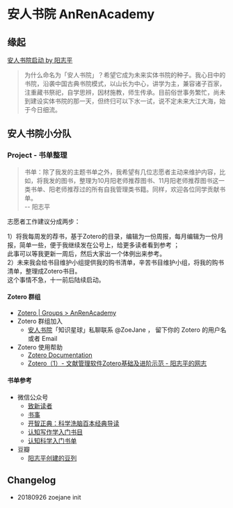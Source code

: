 # 安人书院 AnRenAcademy 

## 缘起

[安人书院启动 by 阳志平](https://mp.weixin.qq.com/s?__biz=MzA3MzM0MjUyMQ==&mid=2652150345&idx=1&sn=a316f8b067d33b4f6d46a75cf0e6d095&chksm=84f0b11fb38738097eb6d7aa755c904d7fa462bb2ac20ce67fa883d298449d32b23318ee3afe&mpshare=1&scene=1&srcid=0924HT6NgeZlkDrEsGm3yQv8#rd)

> 为什么命名为「安人书院」？希望它成为未来实体书院的种子。我心目中的书院，沿袭中国古典书院模式，以山长为中心，讲学为主，兼容诸子百家，注重藏书祭祀，自学思辨，因材施教，师生传承。目前俗世事务繁忙，尚未到建设实体书院的那一天，但终归可以下水一试，说不定未来大江大海，始于今日细流。

## 安人书院小分队

###  Project - 书单整理

> 书单：除了我发的主题书单之外，我希望有几位志愿者主动来维护内容，比如，将我发的图书，整理为10月阳老师推荐图书、11月阳老师推荐图书这一类书单、阳老师推荐过的所有自我管理类书籍。同样，欢迎各位同学贡献书单。  
> -- 阳志平 

志愿者工作建议分成两步：  

1）将我每周发的荐书，基于Zotero的目录，编辑为一份周报，每月编辑为一份月报，简单一些，便于我继续发在公号上，给更多读者看到参考 ；  
此事可以等我更新一周后，然后大家出一个体例出来参考。  
2）未来我会给书目维护小组提供我的购书清单，辛苦书目维护小组，将我的购书清单，整理成Zotero书目。  
这个事情不急，十一前后陆续启动。  

#### Zotero 群组

- [Zotero | Groups > AnRenAcademy](https://www.zotero.org/groups/2230585/anrenacademy)
- Zotero 群组加入
  - [安人书院](https://mmbiz.qpic.cn/mmbiz_jpg/l3Oo0icr0VH3zExIziciaoPJibhae9sO4mDFHbtJLcibME6uNLWkXoGVmlndhvxWTVG3Do6H2LfTR1BnRnxRuBTUD6g/640?wx_fmt=jpeg&tp=webp&wxfrom=5&wx_lazy=1&wx_co=1)「知识星球」私聊联系 @ZoeJane ， 留下你的 Zotero 的用户名或者 Email 
- Zotero 使用帮助
    - [Zotero Documentation](https://www.zotero.org/support/)
    - [Zotero（1）- 文献管理软件Zotero基础及进阶示范 - 阳志平的网志](https://www.yangzhiping.com/tech/zotero1.html)


#### 书单参考

- 微信公众号
    - [致新读者](https://mp.weixin.qq.com/s?__biz=MzA3MzM0MjUyMQ==&mid=2652150262&idx=1&sn=73f51d01c5a5f5307725786041c5f9e6&chksm=84f0b2a0b3873bb66ff68a729f0906ca5afec19b3ff2f51df9fee5841f87ad040b08b03e7790&scene=21#wechat_redirect)
    - [书事](https://mp.weixin.qq.com/s?__biz=MzA3MzM0MjUyMQ==&mid=2652149532&idx=1&sn=a4eaefd2db663baf1d393e245f052e3c&chksm=84f0bc4ab387355c2bcd52a77750fb4e75acc6122980d82366a85a728b5363853a2d362c62cf&scene=21#wechat_redirect)
    - [开智正典：科学洗脑百本经典导读](https://mp.weixin.qq.com/s?__biz=MzA4ODM4ODQ3MQ==&mid=400076417&idx=1&sn=9a4213a1ca1feca712b19b37637d3807&scene=21#wechat_redirect)
    - [认知写作学入门书目](https://mp.weixin.qq.com/s?__biz=MzA3MzM0MjUyMQ==&mid=2652149310&idx=1&sn=c9409ffab961daa19ba5fd2a593b6970&scene=21#wechat_redirect)
    - [认知科学入门书单](https://mp.weixin.qq.com/s?__biz=MzA3MzM0MjUyMQ==&mid=2652149295&idx=1&sn=78771bb4bca0d99161fa2508a1c9c4f0&scene=21#wechat_redirect)
- 豆瓣
    - [阳志平创建的豆列](https://www.douban.com/people/ouyangzhiping/doulists/all)
    
 ## Changelog
 
 - 20180926 zoejane init
